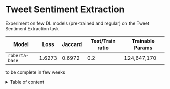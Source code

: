 # Tweet Sentiment Extraction

Experiment on few DL models (pre-trained and regular) on the Tweet Sentiment Extraction task

| Model | Loss | Jaccard | Test/Train ratio | Trainable Params |
| --- | --- | --- | --- | --- |
| `roberta-base` | 1.6273  | 0.6972 | 0.2 | 124,647,170 |

to be complete in few weeks
<details>
<summary>Table of content</summary>

+ Imports and TPU setting
+ Load the data
+ Text augmentation
    + TODO
+ Preprocess
+ Modelling
    + Build model
+ Training
</details>
